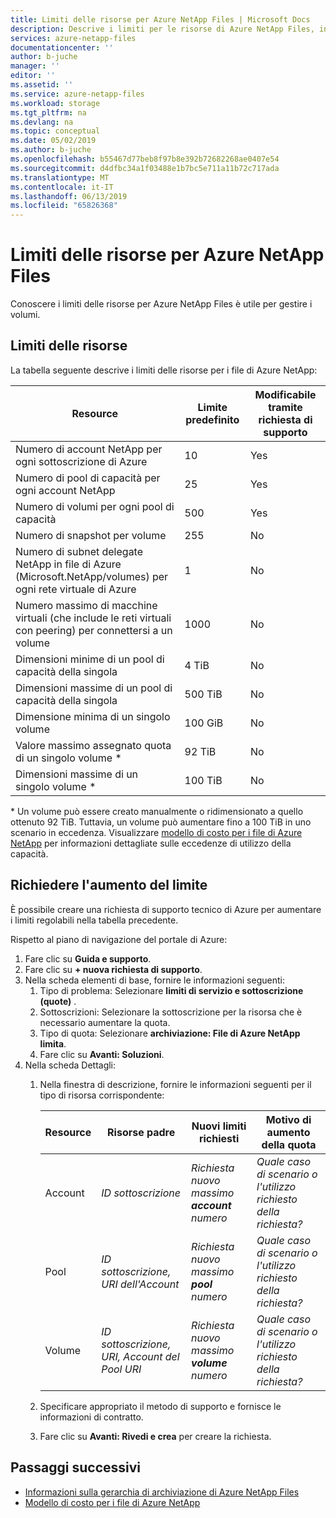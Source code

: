 ```yaml
---
title: Limiti delle risorse per Azure NetApp Files | Microsoft Docs
description: Descrive i limiti per le risorse di Azure NetApp Files, inclusi i limiti per account NetApp, pool di capacità, volumi, snapshot e la subnet delegata.
services: azure-netapp-files
documentationcenter: ''
author: b-juche
manager: ''
editor: ''
ms.assetid: ''
ms.service: azure-netapp-files
ms.workload: storage
ms.tgt_pltfrm: na
ms.devlang: na
ms.topic: conceptual
ms.date: 05/02/2019
ms.author: b-juche
ms.openlocfilehash: b55467d77beb8f97b8e392b72682268ae0407e54
ms.sourcegitcommit: d4dfbc34a1f03488e1b7bc5e711a11b72c717ada
ms.translationtype: MT
ms.contentlocale: it-IT
ms.lasthandoff: 06/13/2019
ms.locfileid: "65826368"
---
```

# <a name="resource-limits-for-azure-netapp-files"></a>Limiti delle risorse per Azure NetApp Files

Conoscere i limiti delle risorse per Azure NetApp Files è utile per gestire i volumi.

## <a name="resource-limits"></a>Limiti delle risorse

La tabella seguente descrive i limiti delle risorse per i file di Azure NetApp:

|  Resource  |  Limite predefinito  |  Modificabile tramite richiesta di supporto  |
|----------------|---------------------|--------------------------------------|
|  Numero di account NetApp per ogni sottoscrizione di Azure   |  10    |  Yes   |
|  Numero di pool di capacità per ogni account NetApp   |    25     |   Yes   |
|  Numero di volumi per ogni pool di capacità     |    500   |    Yes     |
|  Numero di snapshot per volume       |    255     |    No        |
|  Numero di subnet delegate NetApp in file di Azure (Microsoft.NetApp/volumes) per ogni rete virtuale di Azure    |   1   |    No    |
|  Numero massimo di macchine virtuali (che include le reti virtuali con peering) per connettersi a un volume     |    1000   |    No   |
|  Dimensioni minime di un pool di capacità della singola   |  4 TiB     |    No  |
|  Dimensioni massime di un pool di capacità della singola    |  500 TiB   |   No   |
|  Dimensione minima di un singolo volume    |    100 GiB    |    No    |
|  Valore massimo assegnato quota di un singolo volume *   |   92 TiB   |    No   |
|  Dimensioni massime di un singolo volume *     |    100 TiB    |    No       |

\* Un volume può essere creato manualmente o ridimensionato a quello ottenuto 92 TiB. Tuttavia, un volume può aumentare fino a 100 TiB in uno scenario in eccedenza. Visualizzare [modello di costo per i file di Azure NetApp](azure-netapp-files-cost-model.md) per informazioni dettagliate sulle eccedenze di utilizzo della capacità. 

## <a name="request-limit-increase"></a>Richiedere l'aumento del limite 

È possibile creare una richiesta di supporto tecnico di Azure per aumentare i limiti regolabili nella tabella precedente. 

Rispetto al piano di navigazione del portale di Azure: 

1. Fare clic su **Guida e supporto**.
2. Fare clic su **+ nuova richiesta di supporto**.
3. Nella scheda elementi di base, fornire le informazioni seguenti: 
    1. Tipo di problema: Selezionare **limiti di servizio e sottoscrizione (quote)** .
    2. Sottoscrizioni: Selezionare la sottoscrizione per la risorsa che è necessario aumentare la quota.
    3. Tipo di quota: Selezionare **archiviazione: File di Azure NetApp limita**.
    4. Fare clic su **Avanti: Soluzioni**.
4. Nella scheda Dettagli:
    1. Nella finestra di descrizione, fornire le informazioni seguenti per il tipo di risorsa corrispondente:

        |  Resource  |    Risorse padre      |    Nuovi limiti richiesti     |    Motivo di aumento della quota       |
        |----------------|------------------------------|---------------------------------|------------------------------------------|
        |  Account |  *ID sottoscrizione*   |  *Richiesta nuovo massimo **account** numero*    |  *Quale caso di scenario o l'utilizzo richiesto della richiesta?*  |
        |  Pool    |  *ID sottoscrizione, URI dell'Account*  |  *Richiesta nuovo massimo **pool** numero*   |  *Quale caso di scenario o l'utilizzo richiesto della richiesta?*  |
        |  Volume  |  *ID sottoscrizione, URI, Account del Pool URI*   |  *Richiesta nuovo massimo **volume** numero*     |  *Quale caso di scenario o l'utilizzo richiesto della richiesta?*  |

    2. Specificare appropriato il metodo di supporto e fornisce le informazioni di contratto.

    3. Fare clic su **Avanti: Rivedi e crea** per creare la richiesta. 


## <a name="next-steps"></a>Passaggi successivi  

- [Informazioni sulla gerarchia di archiviazione di Azure NetApp Files](azure-netapp-files-understand-storage-hierarchy.md)
- [Modello di costo per i file di Azure NetApp](azure-netapp-files-cost-model.md)
